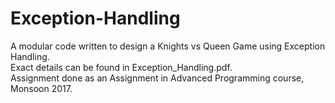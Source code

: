# Exception-Handling
A modular code written to design a Knights vs Queen Game using Exception Handling.  
Exact details can be found in Exception_Handling.pdf.   
Assignment done as an Assignment in Advanced Programming course, Monsoon 2017.
